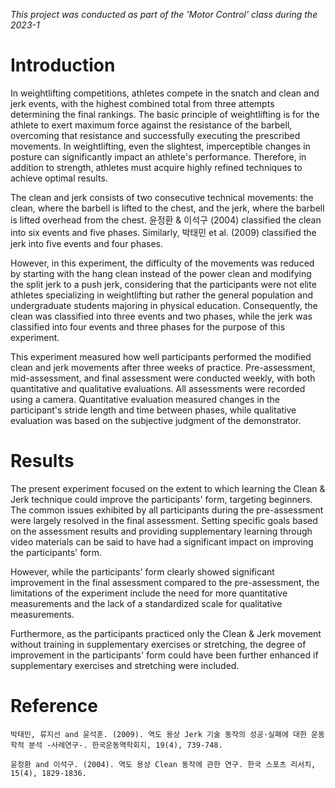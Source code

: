 *This project was conducted as part of the 'Motor Control' class during the 2023-1*


# Introduction 


In weightlifting competitions, athletes compete in the snatch and clean and jerk events, with the highest combined total from three attempts determining the final rankings. The basic principle of weightlifting is for the athlete to exert maximum force against the resistance of the barbell, overcoming that resistance and successfully executing the prescribed movements. In weightlifting, even the slightest, imperceptible changes in posture can significantly impact an athlete's performance. Therefore, in addition to strength, athletes must acquire highly refined techniques to achieve optimal results.

The clean and jerk consists of two consecutive technical movements: the clean, where the barbell is lifted to the chest, and the jerk, where the barbell is lifted overhead from the chest. 윤정환 & 이석구 (2004) classified the clean into six events and five phases. Similarly, 박태민 et al. (2009) classified the jerk into five events and four phases. 

However, in this experiment, the difficulty of the movements was reduced by starting with the hang clean instead of the power clean and modifying the split jerk to a push jerk, considering that the participants were not elite athletes specializing in weightlifting but rather the general population and undergraduate students majoring in physical education. Consequently, the clean was classified into three events and two phases, while the jerk was classified into four events and three phases for the purpose of this experiment.

This experiment measured how well participants performed the modified clean and jerk movements after three weeks of practice. Pre-assessment, mid-assessment, and final assessment were conducted weekly, with both quantitative and qualitative evaluations. All assessments were recorded using a camera. Quantitative evaluation measured changes in the participant's stride length and time between phases, while qualitative evaluation was based on the subjective judgment of the demonstrator.


# Results 

The present experiment focused on the extent to which learning the Clean & Jerk technique could improve the participants' form, targeting beginners. The common issues exhibited by all participants during the pre-assessment were largely resolved in the final assessment. Setting specific goals based on the assessment results and providing supplementary learning through video materials can be said to have had a significant impact on improving the participants' form. 

However, while the participants' form clearly showed significant improvement in the final assessment compared to the pre-assessment, the limitations of the experiment include the need for more quantitative measurements and the lack of a standardized scale for qualitative measurements. 

Furthermore, as the participants practiced only the Clean & Jerk movement without training in supplementary exercises or stretching, the degree of improvement in the participants' form could have been further enhanced if supplementary exercises and stretching were included.


# Reference 

`박태민, 류지선 and 윤석훈. (2009). 역도 용상 Jerk 기술 동작의 성공·실패에 대한 운동학적 분석 -사례연구-. 한국운동역학회지, 19(4), 739-748.`

`윤정환 and 이석구. (2004). 역도 용상 Clean 동작에 관한 연구. 한국 스포츠 리서치, 15(4), 1829-1836.`
